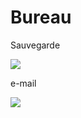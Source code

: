 <h1>Bureau</h1>

<p>Sauvegarde</p>
<a href="https://gaaet2000.github.io/save"><img src="https://www.xn--icne-wqa.com/images/icones/2/7/document-save-3.png" /></a>
 
<p>e-mail</p>
<a href="https://gaaet2000.github.io/email"><img src="https://img.icons8.com/plasticine/2x/important-mail.png" /></a>

